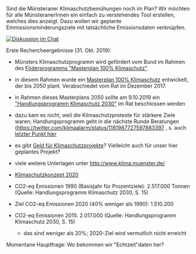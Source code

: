 Sind die Münsteraner Klimaschutzbemühungen noch im Plan?
Wir möchten für alle MünsteranerInnen ein einfach zu verstehendes Tool erstellen, welches dies anzeigt.
Dazu wollen wir geplante Emmissionsminderungsziele mit tatsächliche Emissionsdaten verknüpfen.

[![Diskussion im Chat](https://img.shields.io/matrix/klimawatch-ms:matrix.allmende.io?server_fqdn=matrix.allmende.io&label=Diskussion%20im%20Chat&style=for-the-badge)](https://matrix.to/#/#klimawatch-ms:matrix.allmende.io)

Erste Rechercheergebnisse (31. Okt. 2019):
- Münsters Klimaschutzprogramm wird gefördert vom Bund im Rahmen des [Föderprogramms "Masterplan 100% Klimaschutz"](https://www.klimaschutz.de/projekte/stadt-m%C3%BCnster-%E2%80%93-masterplan-100-klimaschutz)
- in diesem Rahmen wurde ein [Masterplan 100% Klimaschutz](https://www.stadt-muenster.de/klima/unser-klima-2050.html) entwickelt, der bis 2050 plant. Verabschiedet vom Rat im Dezember 2017.
- in Rahmen dieses Masterplans 2050 sollte am 9.10.2019 ein ["Handlungsprogramm Klimaschutz 2030"](https://www.stadt-muenster.de/sessionnet/sessionnetbi/vo0050.php?__kvonr=2004045143&voselect=11333) im Rat beschlossen werden
- dazu kam es nicht, weil die Klimaschutzproteste für stärkere Ziele waren; Handlungsprogramm geht in die nächste Runde Beratungen (https://twitter.com/klimaalarm/status/1181987727597883397 , s. auch [letzter Punkt hier](https://www.stadt-muenster.de/sessionnet/sessionnetbi/getfile.php?id=449521&type=do)
- es gibt [Geld für Klimaschutzprojekte](https://www.stadt-muenster.de/klima/klimafreundlich-leben/projektwerkstaetten.html)? Vielleicht auch für unser hier geplantes Projekt?
- viele weitere Unterlagen unter http://www.klima.muenster.de/
- [Klimaschutzkonzept 2020](https://www.stadt-muenster.de/umwelt/klimaschutzkonzept-2020.html)

- CO2-eq Emissionen 1990 (Basisjahr für Prozentziele): 2.517.000 Tonnen (Quelle: Handlungsprogramm Klimaschutz 2030, S. 15)
- Ziel CO2-eq Emissionen 2020 (40% weniger als 1990): 1.510.200
- CO2-eq Emissionen 2015: 2.017.000 (Quelle: Handlungsprogramm Klimaschutz 2030, S. 15)
    - das sind weniger als 20%; 2020-Ziel wird vermutlich nicht erreicht

Momentane Hauptfrage: Wo bekommen wir "Echtzeit"daten her?
